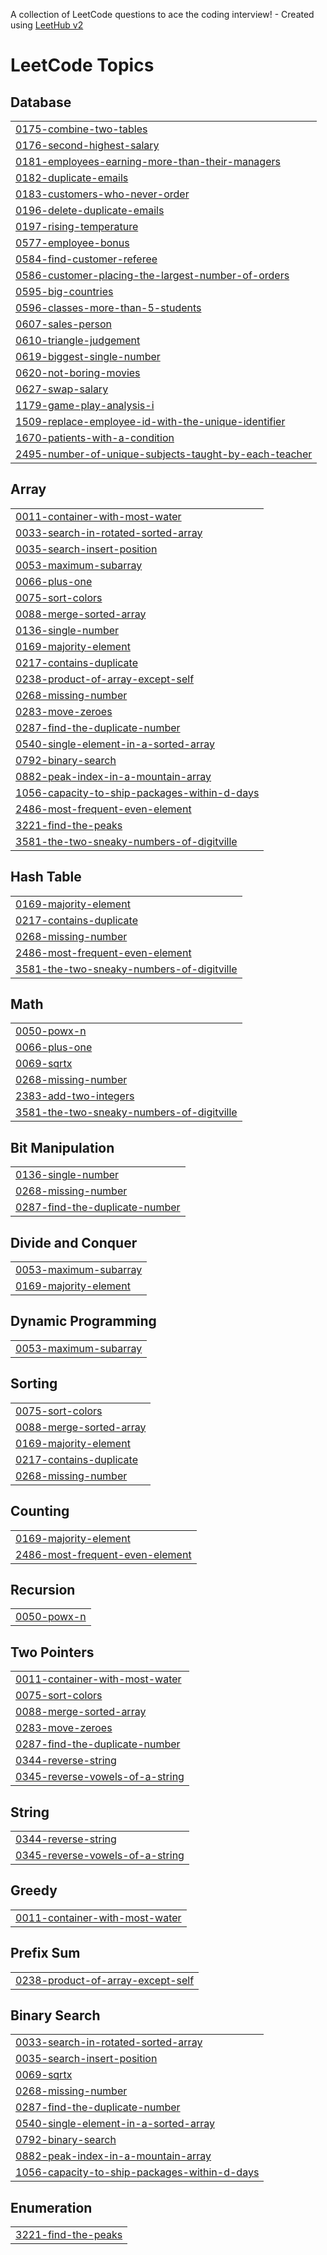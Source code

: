 A collection of LeetCode questions to ace the coding interview! - Created using [LeetHub v2](https://github.com/arunbhardwaj/LeetHub-2.0)
<!---LeetCode Topics Start-->
# LeetCode Topics
## Database
|  |
| ------- |
| [0175-combine-two-tables](https://github.com/Rushi425/LEETCODE/tree/master/0175-combine-two-tables) |
| [0176-second-highest-salary](https://github.com/Rushi425/LEETCODE/tree/master/0176-second-highest-salary) |
| [0181-employees-earning-more-than-their-managers](https://github.com/Rushi425/LEETCODE/tree/master/0181-employees-earning-more-than-their-managers) |
| [0182-duplicate-emails](https://github.com/Rushi425/LEETCODE/tree/master/0182-duplicate-emails) |
| [0183-customers-who-never-order](https://github.com/Rushi425/LEETCODE/tree/master/0183-customers-who-never-order) |
| [0196-delete-duplicate-emails](https://github.com/Rushi425/LEETCODE/tree/master/0196-delete-duplicate-emails) |
| [0197-rising-temperature](https://github.com/Rushi425/LEETCODE/tree/master/0197-rising-temperature) |
| [0577-employee-bonus](https://github.com/Rushi425/LEETCODE/tree/master/0577-employee-bonus) |
| [0584-find-customer-referee](https://github.com/Rushi425/LEETCODE/tree/master/0584-find-customer-referee) |
| [0586-customer-placing-the-largest-number-of-orders](https://github.com/Rushi425/LEETCODE/tree/master/0586-customer-placing-the-largest-number-of-orders) |
| [0595-big-countries](https://github.com/Rushi425/LEETCODE/tree/master/0595-big-countries) |
| [0596-classes-more-than-5-students](https://github.com/Rushi425/LEETCODE/tree/master/0596-classes-more-than-5-students) |
| [0607-sales-person](https://github.com/Rushi425/LEETCODE/tree/master/0607-sales-person) |
| [0610-triangle-judgement](https://github.com/Rushi425/LEETCODE/tree/master/0610-triangle-judgement) |
| [0619-biggest-single-number](https://github.com/Rushi425/LEETCODE/tree/master/0619-biggest-single-number) |
| [0620-not-boring-movies](https://github.com/Rushi425/LEETCODE/tree/master/0620-not-boring-movies) |
| [0627-swap-salary](https://github.com/Rushi425/LEETCODE/tree/master/0627-swap-salary) |
| [1179-game-play-analysis-i](https://github.com/Rushi425/LEETCODE/tree/master/1179-game-play-analysis-i) |
| [1509-replace-employee-id-with-the-unique-identifier](https://github.com/Rushi425/LEETCODE/tree/master/1509-replace-employee-id-with-the-unique-identifier) |
| [1670-patients-with-a-condition](https://github.com/Rushi425/LEETCODE/tree/master/1670-patients-with-a-condition) |
| [2495-number-of-unique-subjects-taught-by-each-teacher](https://github.com/Rushi425/LEETCODE/tree/master/2495-number-of-unique-subjects-taught-by-each-teacher) |
## Array
|  |
| ------- |
| [0011-container-with-most-water](https://github.com/Rushi425/LEETCODE/tree/master/0011-container-with-most-water) |
| [0033-search-in-rotated-sorted-array](https://github.com/Rushi425/LEETCODE/tree/master/0033-search-in-rotated-sorted-array) |
| [0035-search-insert-position](https://github.com/Rushi425/LEETCODE/tree/master/0035-search-insert-position) |
| [0053-maximum-subarray](https://github.com/Rushi425/LEETCODE/tree/master/0053-maximum-subarray) |
| [0066-plus-one](https://github.com/Rushi425/LEETCODE/tree/master/0066-plus-one) |
| [0075-sort-colors](https://github.com/Rushi425/LEETCODE/tree/master/0075-sort-colors) |
| [0088-merge-sorted-array](https://github.com/Rushi425/LEETCODE/tree/master/0088-merge-sorted-array) |
| [0136-single-number](https://github.com/Rushi425/LEETCODE/tree/master/0136-single-number) |
| [0169-majority-element](https://github.com/Rushi425/LEETCODE/tree/master/0169-majority-element) |
| [0217-contains-duplicate](https://github.com/Rushi425/LEETCODE/tree/master/0217-contains-duplicate) |
| [0238-product-of-array-except-self](https://github.com/Rushi425/LEETCODE/tree/master/0238-product-of-array-except-self) |
| [0268-missing-number](https://github.com/Rushi425/LEETCODE/tree/master/0268-missing-number) |
| [0283-move-zeroes](https://github.com/Rushi425/LEETCODE/tree/master/0283-move-zeroes) |
| [0287-find-the-duplicate-number](https://github.com/Rushi425/LEETCODE/tree/master/0287-find-the-duplicate-number) |
| [0540-single-element-in-a-sorted-array](https://github.com/Rushi425/LEETCODE/tree/master/0540-single-element-in-a-sorted-array) |
| [0792-binary-search](https://github.com/Rushi425/LEETCODE/tree/master/0792-binary-search) |
| [0882-peak-index-in-a-mountain-array](https://github.com/Rushi425/LEETCODE/tree/master/0882-peak-index-in-a-mountain-array) |
| [1056-capacity-to-ship-packages-within-d-days](https://github.com/Rushi425/LEETCODE/tree/master/1056-capacity-to-ship-packages-within-d-days) |
| [2486-most-frequent-even-element](https://github.com/Rushi425/LEETCODE/tree/master/2486-most-frequent-even-element) |
| [3221-find-the-peaks](https://github.com/Rushi425/LEETCODE/tree/master/3221-find-the-peaks) |
| [3581-the-two-sneaky-numbers-of-digitville](https://github.com/Rushi425/LEETCODE/tree/master/3581-the-two-sneaky-numbers-of-digitville) |
## Hash Table
|  |
| ------- |
| [0169-majority-element](https://github.com/Rushi425/LEETCODE/tree/master/0169-majority-element) |
| [0217-contains-duplicate](https://github.com/Rushi425/LEETCODE/tree/master/0217-contains-duplicate) |
| [0268-missing-number](https://github.com/Rushi425/LEETCODE/tree/master/0268-missing-number) |
| [2486-most-frequent-even-element](https://github.com/Rushi425/LEETCODE/tree/master/2486-most-frequent-even-element) |
| [3581-the-two-sneaky-numbers-of-digitville](https://github.com/Rushi425/LEETCODE/tree/master/3581-the-two-sneaky-numbers-of-digitville) |
## Math
|  |
| ------- |
| [0050-powx-n](https://github.com/Rushi425/LEETCODE/tree/master/0050-powx-n) |
| [0066-plus-one](https://github.com/Rushi425/LEETCODE/tree/master/0066-plus-one) |
| [0069-sqrtx](https://github.com/Rushi425/LEETCODE/tree/master/0069-sqrtx) |
| [0268-missing-number](https://github.com/Rushi425/LEETCODE/tree/master/0268-missing-number) |
| [2383-add-two-integers](https://github.com/Rushi425/LEETCODE/tree/master/2383-add-two-integers) |
| [3581-the-two-sneaky-numbers-of-digitville](https://github.com/Rushi425/LEETCODE/tree/master/3581-the-two-sneaky-numbers-of-digitville) |
## Bit Manipulation
|  |
| ------- |
| [0136-single-number](https://github.com/Rushi425/LEETCODE/tree/master/0136-single-number) |
| [0268-missing-number](https://github.com/Rushi425/LEETCODE/tree/master/0268-missing-number) |
| [0287-find-the-duplicate-number](https://github.com/Rushi425/LEETCODE/tree/master/0287-find-the-duplicate-number) |
## Divide and Conquer
|  |
| ------- |
| [0053-maximum-subarray](https://github.com/Rushi425/LEETCODE/tree/master/0053-maximum-subarray) |
| [0169-majority-element](https://github.com/Rushi425/LEETCODE/tree/master/0169-majority-element) |
## Dynamic Programming
|  |
| ------- |
| [0053-maximum-subarray](https://github.com/Rushi425/LEETCODE/tree/master/0053-maximum-subarray) |
## Sorting
|  |
| ------- |
| [0075-sort-colors](https://github.com/Rushi425/LEETCODE/tree/master/0075-sort-colors) |
| [0088-merge-sorted-array](https://github.com/Rushi425/LEETCODE/tree/master/0088-merge-sorted-array) |
| [0169-majority-element](https://github.com/Rushi425/LEETCODE/tree/master/0169-majority-element) |
| [0217-contains-duplicate](https://github.com/Rushi425/LEETCODE/tree/master/0217-contains-duplicate) |
| [0268-missing-number](https://github.com/Rushi425/LEETCODE/tree/master/0268-missing-number) |
## Counting
|  |
| ------- |
| [0169-majority-element](https://github.com/Rushi425/LEETCODE/tree/master/0169-majority-element) |
| [2486-most-frequent-even-element](https://github.com/Rushi425/LEETCODE/tree/master/2486-most-frequent-even-element) |
## Recursion
|  |
| ------- |
| [0050-powx-n](https://github.com/Rushi425/LEETCODE/tree/master/0050-powx-n) |
## Two Pointers
|  |
| ------- |
| [0011-container-with-most-water](https://github.com/Rushi425/LEETCODE/tree/master/0011-container-with-most-water) |
| [0075-sort-colors](https://github.com/Rushi425/LEETCODE/tree/master/0075-sort-colors) |
| [0088-merge-sorted-array](https://github.com/Rushi425/LEETCODE/tree/master/0088-merge-sorted-array) |
| [0283-move-zeroes](https://github.com/Rushi425/LEETCODE/tree/master/0283-move-zeroes) |
| [0287-find-the-duplicate-number](https://github.com/Rushi425/LEETCODE/tree/master/0287-find-the-duplicate-number) |
| [0344-reverse-string](https://github.com/Rushi425/LEETCODE/tree/master/0344-reverse-string) |
| [0345-reverse-vowels-of-a-string](https://github.com/Rushi425/LEETCODE/tree/master/0345-reverse-vowels-of-a-string) |
## String
|  |
| ------- |
| [0344-reverse-string](https://github.com/Rushi425/LEETCODE/tree/master/0344-reverse-string) |
| [0345-reverse-vowels-of-a-string](https://github.com/Rushi425/LEETCODE/tree/master/0345-reverse-vowels-of-a-string) |
## Greedy
|  |
| ------- |
| [0011-container-with-most-water](https://github.com/Rushi425/LEETCODE/tree/master/0011-container-with-most-water) |
## Prefix Sum
|  |
| ------- |
| [0238-product-of-array-except-self](https://github.com/Rushi425/LEETCODE/tree/master/0238-product-of-array-except-self) |
## Binary Search
|  |
| ------- |
| [0033-search-in-rotated-sorted-array](https://github.com/Rushi425/LEETCODE/tree/master/0033-search-in-rotated-sorted-array) |
| [0035-search-insert-position](https://github.com/Rushi425/LEETCODE/tree/master/0035-search-insert-position) |
| [0069-sqrtx](https://github.com/Rushi425/LEETCODE/tree/master/0069-sqrtx) |
| [0268-missing-number](https://github.com/Rushi425/LEETCODE/tree/master/0268-missing-number) |
| [0287-find-the-duplicate-number](https://github.com/Rushi425/LEETCODE/tree/master/0287-find-the-duplicate-number) |
| [0540-single-element-in-a-sorted-array](https://github.com/Rushi425/LEETCODE/tree/master/0540-single-element-in-a-sorted-array) |
| [0792-binary-search](https://github.com/Rushi425/LEETCODE/tree/master/0792-binary-search) |
| [0882-peak-index-in-a-mountain-array](https://github.com/Rushi425/LEETCODE/tree/master/0882-peak-index-in-a-mountain-array) |
| [1056-capacity-to-ship-packages-within-d-days](https://github.com/Rushi425/LEETCODE/tree/master/1056-capacity-to-ship-packages-within-d-days) |
## Enumeration
|  |
| ------- |
| [3221-find-the-peaks](https://github.com/Rushi425/LEETCODE/tree/master/3221-find-the-peaks) |
<!---LeetCode Topics End-->